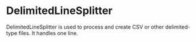 # DelimitedLineSplitter
DelimitedLineSplitter is used to process and create CSV or other delimited-type files. It handles one line.
